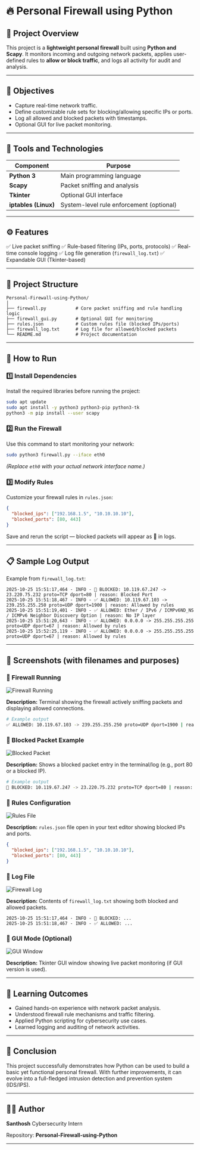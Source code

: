 # 🔥 Personal Firewall using Python

## 📖 Project Overview

This project is a **lightweight personal firewall** built using **Python and Scapy**.
It monitors incoming and outgoing network packets, applies user-defined rules to **allow or block traffic**, and logs all activity for audit and analysis.

---

## 🎯 Objectives

* Capture real-time network traffic.
* Define customizable rule sets for blocking/allowing specific IPs or ports.
* Log all allowed and blocked packets with timestamps.
* Optional GUI for live packet monitoring.

---

## 🧰 Tools and Technologies

| Component            | Purpose                                  |
| -------------------- | ---------------------------------------- |
| **Python 3**         | Main programming language                |
| **Scapy**            | Packet sniffing and analysis             |
| **Tkinter**          | Optional GUI interface                   |
| **iptables (Linux)** | System-level rule enforcement (optional) |

---

## ⚙️ Features

✅ Live packet sniffing
✅ Rule-based filtering (IPs, ports, protocols)
✅ Real-time console logging
✅ Log file generation (`firewall_log.txt`)
✅ Expandable GUI (Tkinter-based)

---

## 🧩 Project Structure

```
Personal-Firewall-using-Python/
│
├── firewall.py           # Core packet sniffing and rule handling logic
├── firewall_gui.py       # Optional GUI for monitoring
├── rules.json            # Custom rules file (blocked IPs/ports)
├── firewall_log.txt      # Log file for allowed/blocked packets
└── README.md             # Project documentation
```

---

## 🚀 How to Run

### 1️⃣ Install Dependencies

Install the required libraries before running the project:

```bash
sudo apt update
sudo apt install -y python3 python3-pip python3-tk
python3 -m pip install --user scapy
```

### 2️⃣ Run the Firewall

Use this command to start monitoring your network:

```bash
sudo python3 firewall.py --iface eth0
```

*(Replace `eth0` with your actual network interface name.)*

### 3️⃣ Modify Rules

Customize your firewall rules in `rules.json`:

```json
{
  "blocked_ips": ["192.168.1.5", "10.10.10.10"],
  "blocked_ports": [80, 443]
}
```

Save and rerun the script — blocked packets will appear as 🚫 in logs.

---

## 📋 Sample Log Output

Example from `firewall_log.txt`:

```
2025-10-25 15:51:17,464 - INFO - 🚫 BLOCKED: 10.119.67.247 -> 23.220.75.232 proto=TCP dport=80 | reason: Blocked Port
2025-10-25 15:51:18,467 - INFO - ✅ ALLOWED: 10.119.67.103 -> 239.255.255.250 proto=UDP dport=1900 | reason: Allowed by rules
2025-10-25 15:51:19,401 - INFO - ✅ ALLOWED: Ether / IPv6 / ICMPv6ND_NS / ICMPv6 Neighbor Discovery Option | reason: No IP layer
2025-10-25 15:51:20,643 - INFO - ✅ ALLOWED: 0.0.0.0 -> 255.255.255.255 proto=UDP dport=67 | reason: Allowed by rules
2025-10-25 15:52:25,119 - INFO - ✅ ALLOWED: 0.0.0.0 -> 255.255.255.255 proto=UDP dport=67 | reason: Allowed by rules
```

---

## 📸 Screenshots (with filenames and purposes)

### 🔹 Firewall Running
![Firewall Running](screenshots/screenshot1_terminal_running.png)

**Description:** Terminal showing the firewall actively sniffing packets and displaying allowed connections.

```bash
# Example output
✅ ALLOWED: 10.119.67.103 -> 239.255.255.250 proto=UDP dport=1900 | reason: Allowed by rules
```

### 🔹 Blocked Packet Example
![Blocked Packet](screenshots/screenshot2_blocked_packet.png)

**Description:** Shows a blocked packet entry in the terminal/log (e.g., port 80 or a blocked IP).

```bash
# Example output
🚫 BLOCKED: 10.119.67.247 -> 23.220.75.232 proto=TCP dport=80 | reason: Blocked Port
```

### 🔹 Rules Configuration
![Rules File](screenshots/screenshot3_rules_json.png)

**Description:** `rules.json` file open in your text editor showing blocked IPs and ports.

```json
{
  "blocked_ips": ["192.168.1.5", "10.10.10.10"],
  "blocked_ports": [80, 443]
}
```

### 🔹 Log File
![Firewall Log](screenshots/screenshot4_log_file.png)

**Description:** Contents of `firewall_log.txt` showing both blocked and allowed packets.

```
2025-10-25 15:51:17,464 - INFO - 🚫 BLOCKED: ...
2025-10-25 15:51:18,467 - INFO - ✅ ALLOWED: ...
```

### 🔹 GUI Mode (Optional)
![GUI Window](screenshots/screenshot5_gui_mode.png)

**Description:** Tkinter GUI window showing live packet monitoring (if GUI version is used).

---

## 🧠 Learning Outcomes

* Gained hands-on experience with network packet analysis.
* Understood firewall rule mechanisms and traffic filtering.
* Applied Python scripting for cybersecurity use cases.
* Learned logging and auditing of network activities.

---

## 🏁 Conclusion

This project successfully demonstrates how Python can be used to build a basic yet functional personal firewall.
With further improvements, it can evolve into a full-fledged intrusion detection and prevention system (IDS/IPS).

---

## 👨‍💻 Author

**Santhosh**
Cybersecurity Intern

Repository: **Personal-Firewall-using-Python**

---
